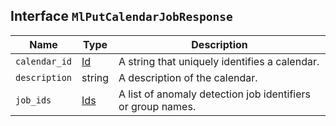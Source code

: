 ## Interface `MlPutCalendarJobResponse`

| Name | Type | Description |
| - | - | - |
| `calendar_id` | [Id](./Id.md) | A string that uniquely identifies a calendar. |
| `description` | string | A description of the calendar. |
| `job_ids` | [Ids](./Ids.md) | A list of anomaly detection job identifiers or group names. |
